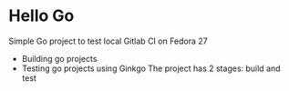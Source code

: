 # Hello Go
Simple Go project to test local Gitlab CI on Fedora 27
- Building go projects
- Testing go projects using Ginkgo
The project has 2 stages: build and test